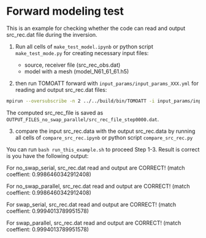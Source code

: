 # Forward modeling test 

This is an example for checking whether the code can read and output src_rec.dat file during the inversion.


1. Run all cells of `make_test_model.ipynb` or python script `make_test_mode.py` for creating necessary input files: 
    - source, receiver file (src_rec_obs.dat)
    - model with a mesh (model_N61_61_61.h5)


2. then run TOMOATT forward with `input_params/input_params_XXX.yml` for reading and output src_rec.dat files:
``` bash
mpirun --oversubscribe -n 2 ../../build/bin/TOMOATT -i input_params/input_params_no_swap_parallel.yml
```
The computed src_rec_file is saved as `OUTPUT_FILES_no_swap_parallel/src_rec_file_step0000.dat`.

3. compare the input src_rec.data with the output src_rec.data by running all cells of `compare_src_rec.ipynb` or python script `compare_src_rec.py`

You can run `bash run_this_example.sh` to proceed Step 1-3. Result is correct is you have the following output:

For no_swap_serial,   src_rec.dat read and output are CORRECT! (match coeffient: 0.9986460342912408)

For no_swap_parallel, src_rec.dat read and output are CORRECT! (match coeffient: 0.9986460342912408)

For swap_serial,      src_rec.dat read and output are CORRECT! (match coeffient: 0.9994013789951578)

For swap_parallel,    src_rec.dat read and output are CORRECT! (match coeffient: 0.9994013789951578)


